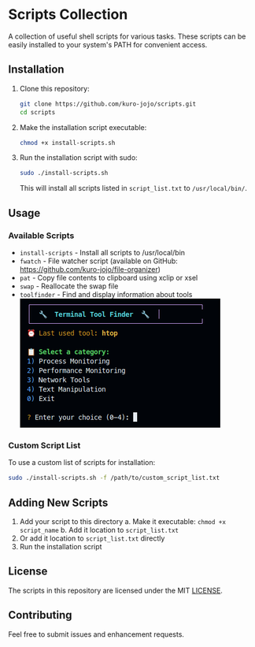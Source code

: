 # Scripts Collection

A collection of useful shell scripts for various tasks. These scripts can be easily installed to your system's PATH for convenient access.

## Installation

1. Clone this repository:
   ```bash
   git clone https://github.com/kuro-jojo/scripts.git
   cd scripts
   ```

2. Make the installation script executable:
   ```bash
   chmod +x install-scripts.sh
   ```

3. Run the installation script with sudo:
   ```bash
   sudo ./install-scripts.sh
   ```
   This will install all scripts listed in `script_list.txt` to `/usr/local/bin/`.

## Usage

### Available Scripts

- `install-scripts` - Install all scripts to /usr/local/bin
- `fwatch` - File watcher script (available on GitHub: https://github.com/kuro-jojo/file-organizer)
- `pat` - Copy file contents to clipboard using xclip or xsel
- `swap` - Reallocate the swap file
- `toolfinder` - Find and display information about tools ![img](img/toolfinder.png)

### Custom Script List

To use a custom list of scripts for installation:

```bash
sudo ./install-scripts.sh -f /path/to/custom_script_list.txt
```

## Adding New Scripts

1. Add your script to this directory
    a. Make it executable: `chmod +x script_name`
    b. Add it location to `script_list.txt`
2. Or add it location to `script_list.txt` directly
3. Run the installation script

## License

The scripts in this repository are licensed under the MIT [LICENSE](LICENSE).

## Contributing

Feel free to submit issues and enhancement requests.
